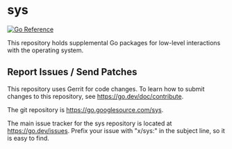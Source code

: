 # sys

[![Go Reference](https://pkg.go.dev/badge/github.com/kononk-fox/sys.svg)](https://pkg.go.dev/github.com/kononk-fox/sys)

This repository holds supplemental Go packages for low-level interactions with
the operating system.

## Report Issues / Send Patches

This repository uses Gerrit for code changes. To learn how to submit changes to
this repository, see https://go.dev/doc/contribute.

The git repository is https://go.googlesource.com/sys.

The main issue tracker for the sys repository is located at
https://go.dev/issues. Prefix your issue with "x/sys:" in the
subject line, so it is easy to find.
